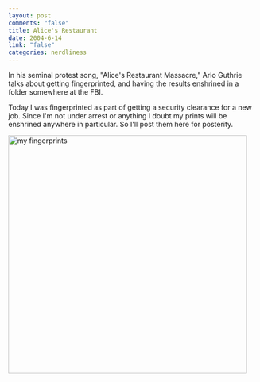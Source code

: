 ```yaml
--- 
layout: post
comments: "false"
title: Alice's Restaurant
date: 2004-6-14
link: "false"
categories: nerdliness
---
```

In his seminal protest song, "Alice's Restaurant Massacre," Arlo Guthrie talks about getting fingerprinted, and having the results enshrined in a folder somewhere at the FBI.

Today I was fingerprinted as part of getting a security clearance for a new job. Since I'm not under arrest or anything I doubt my prints will be enshrined anywhere in particular. So I'll post them here for posterity.

<img src="http://zanshin.net/images/prints.jpg" width="480" title="my fingerprints">
